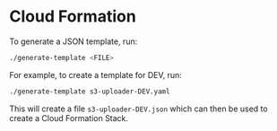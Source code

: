 # Cloud Formation

To generate a JSON template, run:

```sh
./generate-template <FILE>
```

For example, to create a template for DEV, run:

```sh
./generate-template s3-uploader-DEV.yaml
```

This will create a file `s3-uploader-DEV.json` which can then be used to create a Cloud Formation Stack.
